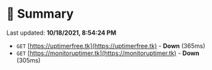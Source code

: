 # 📖 Summary
Last updated: **10/18/2021, 8:54:24 PM**

- `GET` [https://uptimerfree.tk](https://uptimerfree.tk) - **Down** (365ms)
- `GET` [https://monitoruptimer.tk](https://monitoruptimer.tk) - **Down** (305ms)
